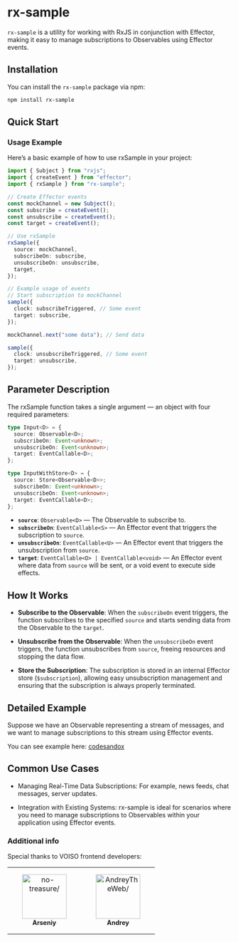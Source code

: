 # rx-sample

`rx-sample` is a utility for working with RxJS in conjunction with Effector, making it easy to manage subscriptions to Observables using Effector events.

## Installation

You can install the `rx-sample` package via npm:

```bash
npm install rx-sample
```

## Quick Start

### Usage Example

Here’s a basic example of how to use rxSample in your project:

```ts
import { Subject } from "rxjs";
import { createEvent } from "effector";
import { rxSample } from "rx-sample";

// Create Effector events
const mockChannel = new Subject();
const subscribe = createEvent();
const unsubscribe = createEvent();
const target = createEvent();

// Use rxSample
rxSample({
  source: mockChannel,
  subscribeOn: subscribe,
  unsubscribeOn: unsubscribe,
  target,
});

// Example usage of events
// Start subscription to mockChannel
sample({
  clock: subscribeTriggered, // Some event
  target: subscribe,
});

mockChannel.next("some data"); // Send data

sample({
  clock: unsubscribeTriggered, // Some event
  target: unsubscribe,
});
```

## Parameter Description

The rxSample function takes a single argument — an object with four required parameters:

```ts
type Input<D> = {
  source: Observable<D>;
  subscribeOn: Event<unknown>;
  unsubscribeOn: Event<unknown>;
  target: EventCallable<D>;
};

type InputWithStore<D> = {
  source: Store<Observable<D>>;
  subscribeOn: Event<unknown>;
  unsubscribeOn: Event<unknown>;
  target: EventCallable<D>;
};
```

- **`source`**: `Observable<D>` — The Observable to subscribe to.
- **`subscribeOn`**: `EventCallable<S>` — An Effector event that triggers the subscription to `source`.
- **`unsubscribeOn`**: `EventCallable<U>` — An Effector event that triggers the unsubscription from `source`.
- **`target`**: `EventCallable<D> | EventCallable<void>` — An Effector event where data from `source` will be sent, or a void event to execute side effects.

## How It Works

- **Subscribe to the Observable**: When the `subscribeOn` event triggers, the function subscribes to the specified `source` and starts sending data from the Observable to the `target`.

- **Unsubscribe from the Observable**: When the `unsubscribeOn` event triggers, the function unsubscribes from `source`, freeing resources and stopping the data flow.

- **Store the Subscription**: The subscription is stored in an internal Effector store (`$subscription`), allowing easy unsubscription management and ensuring that the subscription is always properly terminated.

## Detailed Example

Suppose we have an Observable representing a stream of messages, and we want to manage subscriptions to this stream using Effector events.

You can see example here: [codesandox](https://goo.su/GYFyEP)

## Common Use Cases

- Managing Real-Time Data Subscriptions: For example, news feeds, chat messages, server updates.

- Integration with Existing Systems: rx-sample is ideal for scenarios where you need to manage subscriptions to Observables within your application using Effector events.

### Additional info

Special thanks to VOISO frontend developers:

<table>
<tr>
  <td align="center" style="word-wrap: break-word; width: 150.0; height: 150.0">
        <a href=https://github.com/no-treasure>
            <img src=https://avatars.githubusercontent.com/u/58954499?v=4 width="100;"  alt=no-treasure/>
            <br />
            <sub style="font-size:14px"><b>Arseniy</b></sub>
        </a>
    </td>
    <td align="center" style="word-wrap: break-word; width: 150.0; height: 150.0">
        <a href=https://github.com/AndreyTheWeb>
            <img src=https://avatars.githubusercontent.com/u/69761642?v=4 width="100;"  alt=AndreyTheWeb/>
            <br />
            <sub style="font-size:14px"><b>Andrey</b></sub>
        </a>
    </td>
</tr>
</table>
